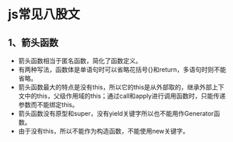 # js常见八股文

## 1、箭头函数

+ 箭头函数相当于匿名函数，简化了函数定义。
+ 有两种写法，函数体是单语句时可以省略花括号{}和return，多语句时则不能省略。
+ 箭头函数最大的特点是没有this，所以它的this是从外部取的，继承外部上下文中的this，父级作用域的this；通过call和apply进行调用函数时，只能传递参数而不能绑定this。
+ 箭头函数没有原型和super，没有yield关键字所以也不能用作Generator函数。
+ 由于没有this，所以不能作为构造函数，不能使用new关键字。
